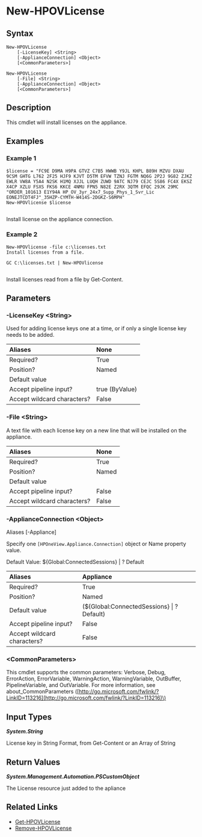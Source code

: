 ﻿---
description: Install license on the appliance
---

# New-HPOVLicense

## Syntax

```text
New-HPOVLicense
    [-LicenseKey] <String>
    [-ApplianceConnection] <Object>
    [<CommonParameters>]
```

```text
New-HPOVLicense
    [-File] <String>
    [-ApplianceConnection] <Object>
    [<CommonParameters>]
```

## Description

This cmdlet will install licenses on the appliance.

## Examples

###  Example 1 

```text
$license = "FC9E D9MA H9PA GTVZ C7B5 HWWB Y9JL KHPL B89H MZVU DXAU 9CSM GHTG L762 2F25 HJF9 KJVT D5TM EFVW TZNJ FGTM NQ6G 2P2J 9G82 ZJKZ EWLR VW8A Y5A4 N2SK H1MQ XJJL LUQH ZUWD 9ATC NJ79 CEJC 5S86 FC4X EKSZ X4CP XZLU FSXS FKS6 KKCE 4NMU FPN5 N82E Z2RX 3QTM EFQC 29JK 29MC "ORDER_101613 E1Y94A HP_OV_3yr_24x7_Supp_Phys_1_Svr_Lic EONEJTCDT4FJ"_35HZP-CYMTH-W414S-2DGKZ-S6MPH"
New-HPOVlicense $license


```

Install license on the appliance connection.

###  Example 2 

```text
New-HPOVlicense -file c:\licenses.txt
Install licenses from a file.

GC C:\licenses.txt | New-HPOVlicense


```

Install licenses read from a file by Get-Content.

## Parameters

### -LicenseKey &lt;String&gt;

Used for adding license keys one at a time, or if only a single license key needs to be added.

| Aliases | None |
| :--- | :--- |
| Required? | True |
| Position? | Named |
| Default value |  |
| Accept pipeline input? | true (ByValue) |
| Accept wildcard characters? | False |

### -File &lt;String&gt;

A text file with each license key on a new line that will be installed on the appliance.

| Aliases | None |
| :--- | :--- |
| Required? | True |
| Position? | Named |
| Default value |  |
| Accept pipeline input? | False |
| Accept wildcard characters? | False |

### -ApplianceConnection &lt;Object&gt;

Aliases [-Appliance]

Specify one `[HPOneView.Appliance.Connection]` object or Name property value.

Default Value: ${Global:ConnectedSessions} | ? Default

| Aliases | Appliance |
| :--- | :--- |
| Required? | True |
| Position? | Named |
| Default value | (${Global:ConnectedSessions} &vert; ? Default) |
| Accept pipeline input? | False |
| Accept wildcard characters? | False |

### &lt;CommonParameters&gt;

This cmdlet supports the common parameters: Verbose, Debug, ErrorAction, ErrorVariable, WarningAction, WarningVariable, OutBuffer, PipelineVariable, and OutVariable. For more information, see about\_CommonParameters \([http://go.microsoft.com/fwlink/?LinkID=113216](http://go.microsoft.com/fwlink/?LinkID=113216)\)

## Input Types

_**System.String**_

License key in String Format, from Get-Content or an Array of String

## Return Values

_**System.Management.Automation.PSCustomObject**_

The License resource just added to the apliance

## Related Links

* [Get-HPOVLicense](get-hpovlicense.md)
* [Remove-HPOVLicense](remove-hpovlicense.md)
